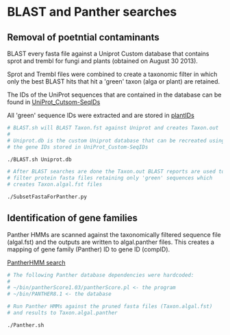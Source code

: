 BLAST and Panther searches
==========================

Removal of poetntial contaminants
---------------------------------

BLAST every fasta file against a Uniprot Custom database that contains
sprot and trembl for fungi and plants (obtained on August 30 2013). 

Sprot and Trembl files were combined to create a taxonomic filter in which 
only the best BLAST hits that hit a 'green' taxon (alga or plant) are 
retained. 

The IDs of the UniProt sequences that are contained in the database can be
found in [UniProt_Cutsom-SeqIDs](https://github.com/bastodian/Dimensions/blob/master/Annotation/GeneFamily-Annotation/Blast-and-Panther-Results/UniProt_Custom-SeqIDs)

All 'green' sequence IDs were extracted and are stored in [plantIDs](https://github.com/bastodian/Dimensions/blob/master/Annotation/GeneFamily-Annotation/Blast-and-Panther-Results/plantIDs)

```bash
# BLAST.sh will BLAST Taxon.fst against Uniprot and creates Taxon.out
#
# Uniprot.db is the custom Uniprot database that can be recreated using
# the gene IDs stored in UniProt_Custom-SeqIDs

./BLAST.sh Uniprot.db

# After BLAST searches are done the Taxon.out BLAST reports are used to 
# filter protein fasta files retaining only 'green' sequences which 
# creates Taxon.algal.fst files

./SubsetFastaForPanther.py
```

Identification of gene families
-------------------------------

Panther HMMs are scanned against the taxonomically filtered sequence file (algal.fst)
and the outputs are written to algal.panther files. This creates a mapping of 
gene family (Panther) ID to gene ID (compID).

[PantherHMM search](https://github.com/bastodian/Dimensions/blob/master/Annotation/GeneFamily-Annotation/Blast-and-Panther-Results/Panther.sh)


```bash
# The following Panther database dependencies were hardcoded:
#
# ~/bin/pantherScore1.03/pantherScore.pl <- the program
# ~/bin/PANTHER8.1 <- the database

# Run Panther HMMs against the pruned fasta files (Taxon.algal.fst) 
# and results to Taxon.algal.panther

./Panther.sh
```
